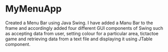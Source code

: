 # MyMenuApp
Created a Menu Bar using Java Swing. I have added a Manu Bar to the frame and accordingly added four different GUI components of Swing such as accepting data from user, setting colour for a particular area, tictactoe game and retrieving data from a text file and displaying it using JTable component.
